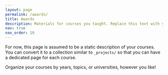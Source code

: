 ```yaml
---
layout: page
permalink: /awards/
title: Awards
description: Materials for courses you taught. Replace this text with your description.
nav: true
nav_order: 10
---
```


For now, this page is assumed to be a static description of your courses. You can convert it to a collection similar to `_projects/` so that you can have a dedicated page for each course.

Organize your courses by years, topics, or universities, however you like!
